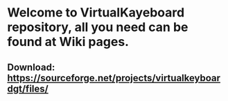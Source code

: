 # Welcome to VirtualKayeboard repository, all you need can be found at Wiki pages.
## Download: https://sourceforge.net/projects/virtualkeyboardgt/files/